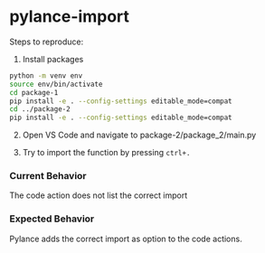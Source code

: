 # pylance-import

Steps to reproduce:

1. Install packages

```bash
python -m venv env
source env/bin/activate
cd package-1
pip install -e . --config-settings editable_mode=compat
cd ../package-2
pip install -e . --config-settings editable_mode=compat
```

2. Open VS Code and navigate to package-2/package_2/main.py

3. Try to import the function by pressing `ctrl+.`

### Current Behavior
 
The code action does not list the correct import 

### Expected Behavior

Pylance adds the correct import as option to the code actions.
